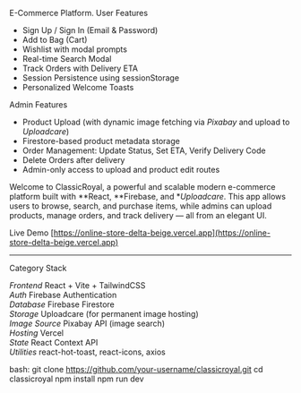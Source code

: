  E-Commerce Platform.
  User Features

- Sign Up / Sign In (Email & Password)
- Add to Bag (Cart)
-  Wishlist with modal prompts
-  Real-time Search Modal
- Track Orders with Delivery ETA
- Session Persistence using sessionStorage
-  Personalized Welcome Toasts


Admin Features
-  Product Upload (with dynamic image fetching via *Pixabay* and upload to *Uploadcare*)
-  Firestore-based product metadata storage
-  Order Management: Update Status, Set ETA, Verify Delivery Code
- Delete Orders after delivery
-  Admin-only access to upload and product edit routes


Welcome to ClassicRoyal, a powerful and scalable modern e-commerce platform built with **React, **Firebase, and **Uploadcare*. This app allows users to browse, search, and purchase items, while admins can upload products, manage orders, and track delivery — all from an elegant UI.

Live Demo  [https://online-store-delta-beige.vercel.app](https://online-store-delta-beige.vercel.app)





 
---



 Category        Stack                                     

 *Frontend*     React + Vite + TailwindCSS                
 *Auth*          Firebase Authentication                   
 *Database*      Firebase Firestore                        
 *Storage*       Uploadcare (for permanent image hosting)  
 *Image Source*  Pixabay API (image search)                
 *Hosting*       Vercel                                     
 *State*        React Context API                         
 *Utilities*     react-hot-toast, react-icons, axios       





bash:
git clone https://github.com/your-username/classicroyal.git
cd classicroyal
npm install
npm run dev
